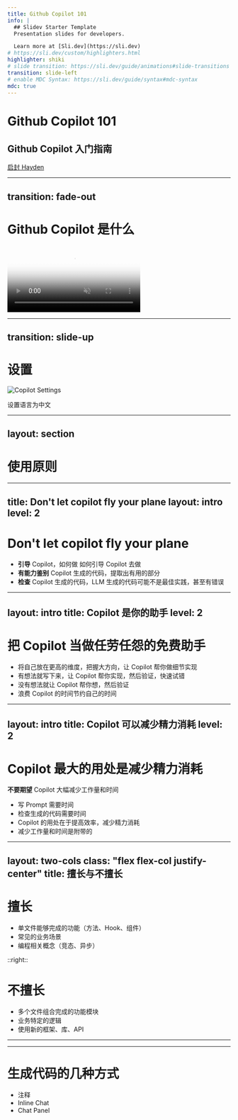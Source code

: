 ```yaml
---
title: Github Copilot 101
info: |
  ## Slidev Starter Template
  Presentation slides for developers.

  Learn more at [Sli.dev](https://sli.dev)
# https://sli.dev/custom/highlighters.html
highlighter: shiki
# slide transition: https://sli.dev/guide/animations#slide-transitions
transition: slide-left
# enable MDC Syntax: https://sli.dev/guide/syntax#mdc-syntax
mdc: true
---
```


# Github Copilot 101 <RiCopilotFill />

<h2 class="text-zinc">Github Copilot 入门指南</h2>

<a href="https://github.com/haydenull" target="_blank" alt="GitHub Haydenull" title="Open in GitHub" class="pt-12 text-base text-zinc-400 absolute bottom-14 !border-none !hover:text-white"><carbon-logo-github /> 启封 Hayden</a>

<!--
The last comment block of each slide will be treated as slide notes. It will be visible and editable in Presenter Mode along with the slide. [Read more in the docs](https://sli.dev/guide/syntax.html#notes)
-->

---
transition: fade-out
---

# Github Copilot 是什么

<video v-click autoplay playsinline muted loop class="w-full" poster="https://github.githubassets.com/assets/hero-poster-18f705106687.webp">
  <source src="https://github.githubassets.com/assets/hero-lg-6a98e47708e8.mp4" type="video/mp4">
</video>

---
transition: slide-up
---
# 设置

<div class="flex justify-center">
  <img src="/github-copilot-language.png" alt="Copilot Settings" class="w-4/5" />
</div>

<p class="text-center !mt-10">设置语言为中文</p>

<!-- 默认使用 VSCode 的语言配置，但可以通过设置覆盖 -->

---
layout: section
---

# 使用原则

---
title: Don't let copilot fly your plane
layout: intro
level: 2
---

<h1 class="!text-5xl"><b class="text-rose">Don't</b> let copilot fly your plane</h1>

<v-clicks>

- <b class="text-green">引导</b> Copilot，<span class="text-zinc">如何做</span> <EpRight /> <span class="text-zinc">如何引导 Copilot 去做</span>
- <b class="text-green">有能力鉴别</b> Copilot 生成的代码，提取出有用的部分
- <b class="text-green">检查</b> Copilot 生成的代码，LLM 生成的代码可能不是最佳实践，甚至有错误

</v-clicks>

---
layout: intro
title: Copilot 是你的助手
level: 2
---

<h1 class="!text-5xl">把 Copilot 当做任劳任怨的<b class="text-green">免费助手</b></h1>

<v-clicks>

- 将自己放在更高的维度，把握大方向，让 Copilot 帮你做细节实现
- 有想法就写下来，让 Copilot 帮你实现，然后验证，快速试错
- 没有想法就让 Copilot 帮你想，然后验证
- 浪费 Copilot 的时间节约自己的时间

</v-clicks>

---
layout: intro
title: Copilot 可以减少精力消耗
level: 2
---

<h1 class="!text-5xl">Copilot 最大的用处是<b class="text-green">减少精力消耗</b></h1>

<b class="text-rose">不要期望</b> Copilot 大幅减少工作量和时间

<v-clicks>

- 写 Prompt 需要时间
- 检查生成的代码需要时间
- Copilot 的用处在于提高效率，减少精力消耗
- 减少工作量和时间是附带的

</v-clicks>

---
layout: two-cols
class: "flex flex-col justify-center"
title: 擅长与不擅长
---

<h1 class="text-green">擅长</h1>

- 单文件能够完成的功能（方法、Hook、组件）
- 常见的业务场景
- 编程相关概念（竞态、异步）

::right::

<div v-click>

<h1 class="text-rose">不擅长</h1>

- 多个文件组合完成的功能模块
- 业务特定的逻辑
- 使用新的框架、库、API

</div>

<!-- 对组件划分能力提出了更高的要求 -->

---
---

# 生成代码的几种方式

- 注释
- Inline Chat
- Chat Panel